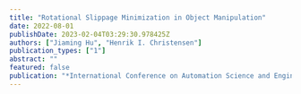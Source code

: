 ```yaml
---
title: "Rotational Slippage Minimization in Object Manipulation"
date: 2022-08-01
publishDate: 2023-02-04T03:29:30.978425Z
authors: ["Jiaming Hu", "Henrik I. Christensen"]
publication_types: ["1"]
abstract: ""
featured: false
publication: "*International Conference on Automation Science and Engineering (CASE)*"
---
```


